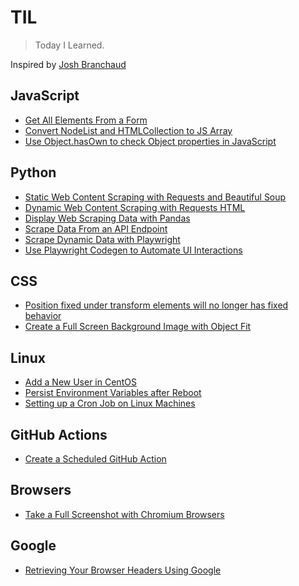 # TIL

> Today I Learned.

Inspired by [Josh Branchaud](https://dev.to/jbranchaud/how-i-built-a-learning-machine-45k9)

## JavaScript

- [Get All Elements From a Form](js/get-all-elements-from-a-form.md)
- [Convert NodeList and HTMLCollection to JS Array](js/convert-nodelist-and-htmlcollection-to-js-array.md)
- [Use Object.hasOwn to check Object properties in JavaScript](js/use-object-hasown-to-check-properties-in-javascript.md)

## Python

- [Static Web Content Scraping with Requests and Beautiful Soup](/python/static-web-content-scraping-with-requests-and-beautiful-soup.md)
- [Dynamic Web Content Scraping with Requests HTML](/python/dynamic-web-content-scraping-with-requests-html.md)
- [Display Web Scraping Data with Pandas](/python/display-web-scraping-data-with-pandas.md)
- [Scrape Data From an API Endpoint](/python/scrape-data-from-an-api-endpoint.md)
- [Scrape Dynamic Data with Playwright](/python/scrape-dynamic-data-with-playwright.md)
- [Use Playwright Codegen to Automate UI Interactions](python/use-playwright-codegen-to-automate-ui-interactions.md)

## CSS

- [Position fixed under transform elements will no longer has fixed behavior](/css/position-fixed-under-transform-elements-will-no-longer-has-fixed-behavior.md)
- [Create a Full Screen Background Image with Object Fit](/css/create-a-full-screen-background-image-with-object-fit.md)

## Linux

- [Add a New User in CentOS](linux/add-a-new-user-in-centos.md)
- [Persist Environment Variables after Reboot](linux/persist-environment-variables-after-reboot.md)
- [Setting up a Cron Job on Linux Machines](linux/setting-up-a-cron-job-on-linux-machines.md)

## GitHub Actions

- [Create a Scheduled GitHub Action](/github-actions/create-a-scheduled-github-action.md)

## Browsers

- [Take a Full Screenshot with Chromium Browsers](/browsers/take-a-full-screenshot-with-chromium-browsers.md)

## Google

- [Retrieving Your Browser Headers Using Google](/google/retrieving-your-browser-headers-using-google.md)
